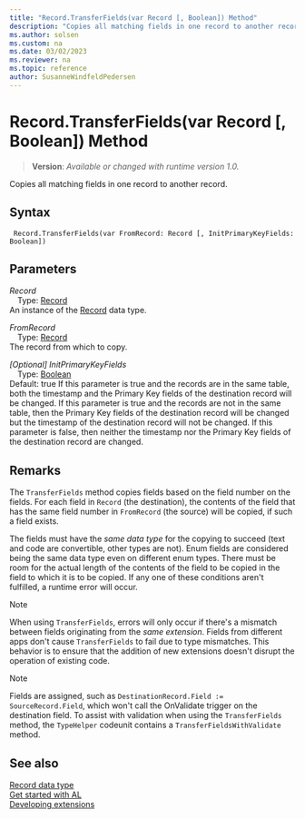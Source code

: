 ```yaml
---
title: "Record.TransferFields(var Record [, Boolean]) Method"
description: "Copies all matching fields in one record to another record."
ms.author: solsen
ms.custom: na
ms.date: 03/02/2023
ms.reviewer: na
ms.topic: reference
author: SusanneWindfeldPedersen
---
```

[//]: # (START>DO_NOT_EDIT)
[//]: # (IMPORTANT:Do not edit any of the content between here and the END>DO_NOT_EDIT.)
[//]: # (Any modifications should be made in the .xml files in the ModernDev repo.)
# Record.TransferFields(var Record [, Boolean]) Method
> **Version**: _Available or changed with runtime version 1.0._

Copies all matching fields in one record to another record.


## Syntax
```AL
 Record.TransferFields(var FromRecord: Record [, InitPrimaryKeyFields: Boolean])
```
## Parameters
*Record*  
&emsp;Type: [Record](record-data-type.md)  
An instance of the [Record](record-data-type.md) data type.  

*FromRecord*  
&emsp;Type: [Record](record-data-type.md)  
The record from which to copy.  

*[Optional] InitPrimaryKeyFields*  
&emsp;Type: [Boolean](../boolean/boolean-data-type.md)  
Default: true
If this parameter is true and the records are in the same table, both the timestamp and the Primary Key fields of the destination record will be changed.
If this parameter is true and the records are not in the same table, then the Primary Key fields of the destination record will be changed but the timestamp of the destination record will not be changed.
If this parameter is false, then neither the timestamp nor the Primary Key fields of the destination record are changed.  



[//]: # (IMPORTANT: END>DO_NOT_EDIT)

## Remarks

The `TransferFields` method copies fields based on the field number on the fields. For each field in `Record` (the destination), the contents of the field that has the same field number in `FromRecord` (the source) will be copied, if such a field exists.

The fields must have the *same data type* for the copying to succeed (text and code are convertible, other types are not). Enum fields are considered being the same data type even on different enum types. There must be room for the actual length of the contents of the field to be copied in the field to which it is to be copied. If any one of these conditions aren't fulfilled, a runtime error will occur.

> [!NOTE]
> When using `TransferFields`, errors will only occur if there's a mismatch between fields originating from the *same extension*. Fields from different apps don't cause `TransferFields` to fail due to type mismatches. This behavior is to ensure that the addition of new extensions doesn't disrupt the operation of existing code.

> [!NOTE]  
> Fields are assigned, such as `DestinationRecord.Field := SourceRecord.Field`, which won't call the OnValidate trigger on the destination field. To assist with validation when using the `TransferFields` method, the `TypeHelper` codeunit contains a `TransferFieldsWithValidate` method.

## See also

[Record data type](record-data-type.md)  
[Get started with AL](../../devenv-get-started.md)  
[Developing extensions](../../devenv-dev-overview.md)
